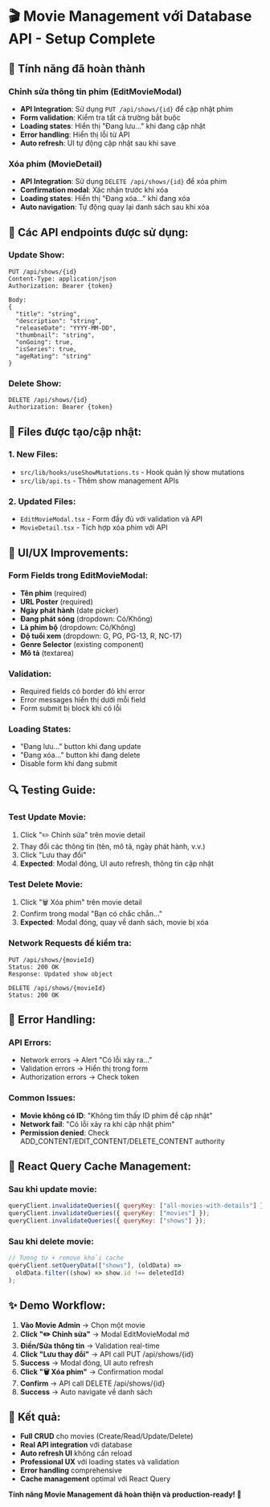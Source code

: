 # 🎬 Movie Management với Database API - Setup Complete

## 🎯 Tính năng đã hoàn thành

### **Chỉnh sửa thông tin phim (EditMovieModal)**

- **API Integration**: Sử dụng `PUT /api/shows/{id}` để cập nhật phim
- **Form validation**: Kiểm tra tất cả trường bắt buộc
- **Loading states**: Hiển thị "Đang lưu..." khi đang cập nhật
- **Error handling**: Hiển thị lỗi từ API
- **Auto refresh**: UI tự động cập nhật sau khi save

### **Xóa phim (MovieDetail)**

- **API Integration**: Sử dụng `DELETE /api/shows/{id}` để xóa phim
- **Confirmation modal**: Xác nhận trước khi xóa
- **Loading states**: Hiển thị "Đang xóa..." khi đang xóa
- **Auto navigation**: Tự động quay lại danh sách sau khi xóa

## 🔧 **Các API endpoints được sử dụng:**

### Update Show:

```
PUT /api/shows/{id}
Content-Type: application/json
Authorization: Bearer {token}

Body:
{
  "title": "string",
  "description": "string",
  "releaseDate": "YYYY-MM-DD",
  "thumbnail": "string",
  "onGoing": true,
  "isSeries": true,
  "ageRating": "string"
}
```

### Delete Show:

```
DELETE /api/shows/{id}
Authorization: Bearer {token}
```

## 📁 **Files được tạo/cập nhật:**

### 1. **New Files:**

- `src/lib/hooks/useShowMutations.ts` - Hook quản lý show mutations
- `src/lib/api.ts` - Thêm show management APIs

### 2. **Updated Files:**

- `EditMovieModal.tsx` - Form đầy đủ với validation và API
- `MovieDetail.tsx` - Tích hợp xóa phim với API

## 🎨 **UI/UX Improvements:**

### Form Fields trong EditMovieModal:

- **Tên phim** (required)
- **URL Poster** (required)
- **Ngày phát hành** (date picker)
- **Đang phát sóng** (dropdown: Có/Không)
- **Là phim bộ** (dropdown: Có/Không)
- **Độ tuổi xem** (dropdown: G, PG, PG-13, R, NC-17)
- **Genre Selector** (existing component)
- **Mô tả** (textarea)

### Validation:

- Required fields có border đỏ khi error
- Error messages hiển thị dưới mỗi field
- Form submit bị block khi có lỗi

### Loading States:

- "Đang lưu..." button khi đang update
- "Đang xóa..." button khi đang delete
- Disable form khi đang submit

## 🔍 **Testing Guide:**

### Test Update Movie:

1. Click "✏️ Chỉnh sửa" trên movie detail
2. Thay đổi các thông tin (tên, mô tả, ngày phát hành, v.v.)
3. Click "Lưu thay đổi"
4. **Expected**: Modal đóng, UI auto refresh, thông tin cập nhật

### Test Delete Movie:

1. Click "🗑 Xóa phim" trên movie detail
2. Confirm trong modal "Bạn có chắc chắn..."
3. **Expected**: Modal đóng, quay về danh sách, movie bị xóa

### Network Requests để kiểm tra:

```
PUT /api/shows/{movieId}
Status: 200 OK
Response: Updated show object

DELETE /api/shows/{movieId}
Status: 200 OK
```

## 🚨 **Error Handling:**

### API Errors:

- Network errors → Alert "Có lỗi xảy ra..."
- Validation errors → Hiển thị trong form
- Authorization errors → Check token

### Common Issues:

- **Movie không có ID**: "Không tìm thấy ID phim để cập nhật"
- **Network fail**: "Có lỗi xảy ra khi cập nhật phim"
- **Permission denied**: Check ADD_CONTENT/EDIT_CONTENT/DELETE_CONTENT authority

## 🎯 **React Query Cache Management:**

### Sau khi update movie:

```javascript
queryClient.invalidateQueries({ queryKey: ["all-movies-with-details"] });
queryClient.invalidateQueries({ queryKey: ["movies"] });
queryClient.invalidateQueries({ queryKey: ["shows"] });
```

### Sau khi delete movie:

```javascript
// Tương tự + remove khỏi cache
queryClient.setQueryData(["shows"], (oldData) =>
  oldData.filter((show) => show.id !== deletedId)
);
```

## ✨ **Demo Workflow:**

1. **Vào Movie Admin** → Chọn một movie
2. **Click "✏️ Chỉnh sửa"** → Modal EditMovieModal mở
3. **Điền/Sửa thông tin** → Validation real-time
4. **Click "Lưu thay đổi"** → API call PUT /api/shows/{id}
5. **Success** → Modal đóng, UI auto refresh
6. **Click "🗑 Xóa phim"** → Confirmation modal
7. **Confirm** → API call DELETE /api/shows/{id}
8. **Success** → Auto navigate về danh sách

## 🎉 **Kết quả:**

- **Full CRUD** cho movies (Create/Read/Update/Delete)
- **Real API integration** với database
- **Auto refresh UI** không cần reload
- **Professional UX** với loading states và validation
- **Error handling** comprehensive
- **Cache management** optimal với React Query

**Tính năng Movie Management đã hoàn thiện và production-ready! 🚀**
